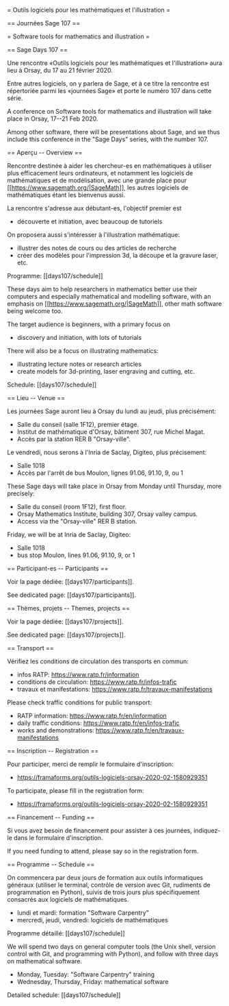 = Outils logiciels pour les mathématiques et l'illustration =

== Journées Sage 107 ==

= Software tools for mathematics and illustration =

== Sage Days 107 ==

Une rencontre «Outils logiciels pour les mathématiques et l'illustration»
aura lieu à Orsay, du 17 au 21 février 2020.

Entre autres logiciels, on y parlera de Sage, et à ce titre la rencontre est
répertoriée parmi les «journées Sage» et porte le numéro 107 dans cette série.

A conference on Software tools for mathematics and illustration
will take place in Orsay, 17--21 Feb 2020.

Among other software, there will be presentations about Sage, and we thus
include this conference in the "Sage Days" series, with the number 107.

== Aperçu -- Overview ==

Rencontre destinée à aider les chercheur-es en mathématiques à utiliser
plus efficacement leurs ordinateurs, et notamment les logiciels de
mathématiques et de modélisation, avec une grande place pour
[[https://www.sagemath.org/|SageMath]],
les autres logiciels de mathématiques étant les bienvenus aussi.

La rencontre s'adresse aux débutant-es, l'objectif premier est

 * découverte et initiation, avec beaucoup de tutoriels

On proposera aussi s'intéresser à l'illustration mathématique:

 * illustrer des notes de cours ou des articles de recherche
 * créer des modèles pour l'impression 3d, la découpe et la gravure laser, etc.

Programme: [[days107/schedule]]

These days aim to help researchers in mathematics better use their computers
and especially mathematical and modelling software, with an emphasis on
[[https://www.sagemath.org/|SageMath]], other math software being welcome too.

The target audience is beginners, with a primary focus on

 * discovery and initiation, with lots of tutorials

There will also be a focus on illustrating mathematics:

 * illustrating lecture notes or research articles
 * create models for 3d-printing, laser engraving and cutting, etc.

Schedule: [[days107/schedule]]


== Lieu -- Venue ==

Les journées Sage auront lieu à Orsay du lundi au jeudi, plus précisément:

 * Salle du conseil (salle 1F12), premier étage.
 * Institut de mathématique d'Orsay, bâtiment 307, rue Michel Magat.
 * Accès par la station RER B "Orsay-ville".

Le vendredi, nous serons à l'Inria de Saclay, Digiteo, plus précisement:

 * Salle 1018
 * Accès par l'arrêt de bus Moulon, lignes 91.06, 91.10, 9, ou 1

These Sage days will take place in Orsay from Monday until Thursday, more precisely:

 * Salle du conseil (room 1F12), first floor.
 * Orsay Mathematics Institute, building 307, Orsay valley campus.
 * Access via the "Orsay-ville" RER B station.


Friday, we will be at Inria de Saclay, Digiteo:

 * Salle 1018
 * bus stop Moulon, lines 91.06, 91.10, 9, or 1

== Participant-es -- Participants ==

Voir la page dédiée: [[days107/participants]].

See dedicated page: [[days107/participants]].


== Thèmes, projets -- Themes, projects ==

Voir la page dédiée: [[days107/projects]].

See dedicated page: [[days107/projects]].


== Transport ==

Vérifiez les conditions de circulation des transports en commun:

 * infos RATP: https://www.ratp.fr/information
 * conditions de circulation: https://www.ratp.fr/infos-trafic
 * travaux et manifestations: https://www.ratp.fr/travaux-manifestations

Please check traffic conditions for public transport:

 * RATP information: https://www.ratp.fr/en/information
 * daily traffic conditions: https://www.ratp.fr/en/infos-trafic
 * works and demonstrations: https://www.ratp.fr/en/travaux-manifestations


== Inscription -- Registration ==

Pour participer, merci de remplir le formulaire d'inscription:

 * https://framaforms.org/outils-logiciels-orsay-2020-02-1580929351

To participate, please fill in the registration form:

 * https://framaforms.org/outils-logiciels-orsay-2020-02-1580929351


== Financement -- Funding ==

Si vous avez besoin de financement pour assister à ces journées,
indiquez-le dans le formulaire d'inscription.

If you need funding to attend, please say so in the registration form.


== Programme -- Schedule ==

On commencera par deux jours de formation aux outils informatiques
généraux (utiliser le terminal, contrôle de version avec Git,
rudiments de programmation en Python), suivis de trois jours
plus spécifiquement consacrés aux logiciels de mathématiques.

 * lundi et mardi: formation "Software Carpentry"
 * mercredi, jeudi, vendredi: logiciels de mathématiques

Programme détaillé:  [[days107/schedule]]

We will spend two days on general computer tools (the Unix shell,
version control with Git, and programming with Python), and follow
with three days on mathematical software.

 * Monday, Tuesday: "Software Carpentry" training
 * Wednesday, Thursday, Friday: mathematical software

Detailed schedule:  [[days107/schedule]]
